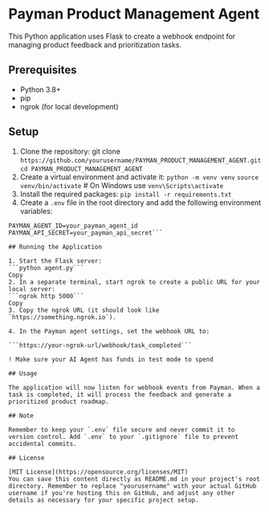 # Payman Product Management Agent

This Python application uses Flask to create a webhook endpoint for managing product feedback and prioritization tasks.

## Prerequisites

- Python 3.8+
- pip
- ngrok (for local development)

## Setup

1. Clone the repository:
   git clone `https://github.com/yourusername/PAYMAN_PRODUCT_MANAGEMENT_AGENT.git`
   `cd PAYMAN_PRODUCT_MANAGEMENT_AGENT`
2. Create a virtual environment and activate it:
   `python -m venv venv`
   `source venv/bin/activate` # On Windows use `venv\Scripts\activate`
3. Install the required packages:
   `pip install -r requirements.txt`
4. Create a `.env` file in the root directory and add the following environment variables:

````OPENAI_API_KEY=your_openai_api_key
PAYMAN_AGENT_ID=your_payman_agent_id
PAYMAN_API_SECRET=your_payman_api_secret```

## Running the Application

1. Start the Flask server:
```python agent.py```
Copy
2. In a separate terminal, start ngrok to create a public URL for your local server:
```ngrok http 5000```
Copy
3. Copy the ngrok URL (it should look like `https://something.ngrok.io`).

4. In the Payman agent settings, set the webhook URL to:

```https://your-ngrok-url/webhook/task_completed```

! Make sure your AI Agent has funds in test mode to spend

## Usage

The application will now listen for webhook events from Payman. When a task is completed, it will process the feedback and generate a prioritized product roadmap.

## Note

Remember to keep your `.env` file secure and never commit it to version control. Add `.env` to your `.gitignore` file to prevent accidental commits.

## License

[MIT License](https://opensource.org/licenses/MIT)
You can save this content directly as README.md in your project's root directory. Remember to replace "yourusername" with your actual GitHub username if you're hosting this on GitHub, and adjust any other details as necessary for your specific project setup.
````
